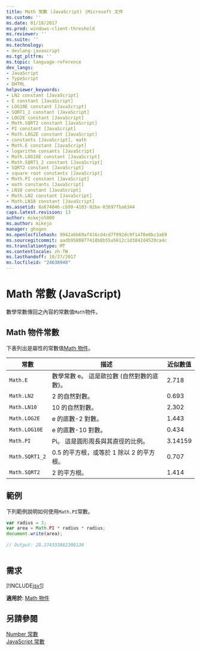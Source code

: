 ```yaml
---
title: Math 常數 (JavaScript) |Microsoft 文件
ms.custom: ''
ms.date: 01/18/2017
ms.prod: windows-client-threshold
ms.reviewer: ''
ms.suite: ''
ms.technology:
- devlang-javascript
ms.tgt_pltfrm: ''
ms.topic: language-reference
dev_langs:
- JavaScript
- TypeScript
- DHTML
helpviewer_keywords:
- LN2 constant [JavaScript]
- E constant [JavaScript]
- LOG10E constant [JavaScript]
- SQRT1_2 constant [JavaScript]
- LOG2E constant [JavaScript]
- Math.SQRT2 constant [JavaScript]
- PI constant [JavaScript]
- Math.LOG2E constant [JavaScript]
- constants [JavaScript], math
- Math.E constant [JavaScript]
- logarithm consants [JavaScript]
- Math.LOG10E constant [JavaScript]
- Math.SQRT1_2 constant [JavaScript]
- SQRT2 constant [JavaScript]
- square root constants [JavaScript]
- Math.PI constant [JavaScript]
- math constants [JavaScript]
- LN10 constant [JavaScript]
- Math.LN2 constant [JavaScript]
- Math.LN10 constant [JavaScript]
ms.assetid: 8a674046-cb99-4103-92be-83697fba6344
caps.latest.revision: 13
author: mikejo5000
ms.author: mikejo
manager: ghogen
ms.openlocfilehash: 9942abb69af416cd4cd7f092dc9f1478e0bc3a69
ms.sourcegitcommit: aadb9588877418b8b55a5612c1d3842d4520ca4c
ms.translationtype: MT
ms.contentlocale: zh-TW
ms.lasthandoff: 10/27/2017
ms.locfileid: "24638948"
---
```

# <a name="math-constants-javascript"></a>Math 常數 (JavaScript)
數學常數傳回之內容的常數值`Math`物件。  
  
## <a name="math-object-constants"></a>Math 物件常數  
 下表列出是屬性的常數值[Math 物件](../../javascript/reference/math-object-javascript.md)。  
  
|常數|描述|近似數值|  
|--------------|-----------------|-----------------------|  
|`Math.E`|數學常數 e。 這是歐拉數 (自然對數的底數)。|2.718|  
|`Math.LN2`|2 的自然對數。|0.693|  
|`Math.LN10`|10 的自然對數。|2.302|  
|`Math.LOG2E`|e 的底數-2 對數。|1.443|  
|`Math.LOG10E`|e 的底數-10 對數。|0.434|  
|`Math.PI`|Pi。 這是圓形周長與其直徑的比例。|3.14159|  
|`Math.SQRT1_2`|0.5 的平方根，或等於 1 除以 2 的平方根。|0.707|  
|`Math.SQRT2`|2 的平方根。|1.414|  
  
## <a name="example"></a>範例  
 下列範例說明如何使用`Math.PI`常數。  
  
```JavaScript  
var radius = 3;  
var area = Math.PI * radius * radius;  
document.write(area);  
  
// Output: 28.274333882308138  
  
```  
  
## <a name="requirements"></a>需求  
 [!INCLUDE[jsv1](../../javascript/misc/includes/jsv1-md.md)]  
  
 **適用於**: [Math 物件](../../javascript/reference/math-object-javascript.md)  
  
## <a name="see-also"></a>另請參閱  
 [Number 常數](../../javascript/reference/number-constants-javascript.md)   
 [JavaScript 常數](../../javascript/reference/javascript-constants.md)